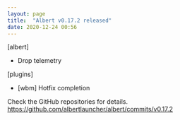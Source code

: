```yaml
---
layout: page
title:  "Albert v0.17.2 released"
date: 2020-12-24 00:56
---
```


[albert]
* Drop telemetry

[plugins]
* [wbm] Hotfix completion

Check the GitHub repositories for details.
https://github.com/albertlauncher/albert/commits/v0.17.2
